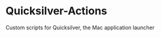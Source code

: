 Quicksilver-Actions
===================

Custom scripts for Quicksilver, the Mac application launcher
